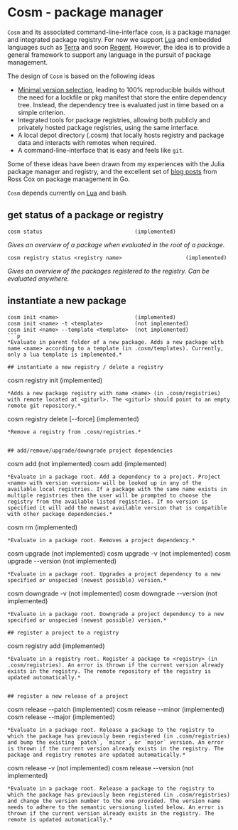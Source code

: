 # Cosm - package manager
`Cosm` and its associated command-line-interface `cosm`, is a package manager and integrated package registry. For now we support [Lua]() and embedded languages such as [Terra]() and soon [Regent](). However, the idea is to provide a general framework to support any language in the pursuit of package management.

The design of `Cosm` is based on the following ideas
* [Minimal version selection](https://research.swtch.com/vgo-mvs), leading to 100% reproducible builds without the need for a lockfile or pkg manifest that store the entire dependency tree. Instead, the dependency tree is evaluated just in time based on a simple criterion.
* Integrated tools for package registries, allowing both publicly and privately hosted package registries, using the same interface.
* A local depot directory (.cosm) that locally hosts registry and package data and interacts with remotes when required.
* A command-line-interface that is easy and feels like `git`.

Some of these ideas have been drawn from my experiences with the Julia package manager and registry, and the excellent set of [blog posts](https://research.swtch.com/vgo) from Ross Cox on package management in Go. 

`Cosm` depends currently on [Lua]() and bash.

## get status of a package or registry
```
cosm status                             (implemented)
```
*Gives an overview of a package when evaluated in the root of a package.*
```
cosm registry status <registry name>                    (implemented)
```
*Gives an overview of the packages registered to the registry. Can be evaluated anywhere.*

## instantiate a new package
```
cosm init <name>                        (implemented)
cosm init <name> -t <template>          (not implemented)
cosm init <name> --template <template>  (not implemented)
```p
*Evaluate in parent folder of a new package. Adds a new package with name <name> according to a template (in .cosm/templates). Currently, only a lua template is implemented.*

## instantiate a new registry / delete a registry
```
cosm registry init <name> <giturl>       (implemented)
```
*Adds a new package registry with name <name> (in .cosm/registries) with remote located at <giturl>. The <giturl> should point to an empty remote git repository.*

```
cosm registry delete <registry name> [--force]       (implemented)
```
*Remove a registry from .cosm/registries.*


## add/remove/upgrade/downgrade project dependencies
```
cosm add <name>              (not implemented)
cosm add <name> <version>    (implemented)
```
*Evaluate in a package root. Add a dependency to a project. Project <name> with version <version> will be looked up in any of the available local registries. If a package with the same name exists in multiple registries then the user will be prompted to choose the registry from the available listed registries. If no version is specified it will add the newest available version that is compatible with other package dependencies.*

```
cosm rm <name>               (implemented)
```
*Evaluate in a package root. Removes a project dependency.*

```
cosm upgrade <name>                          (not implemented)
cosm upgrade <name> -v <version>             (not implemented)
cosm upgrade <name> --version <version>      (not implemented)
```
*Evaluate in a package root. Upgrades a project dependency to a new specified or unspecied (newest possible) version.*

```
cosm downgrade <name> -v <version>           (not implemented)
cosm downgrade <name> --version <version>    (not implemented)
```
*Evaluate in a package root. Downgrade a project dependency to a new specified or unspecied (newest possible) version.*

## register a project to a registry
```
cosm registry add <giturl>     (implemented)
```
*Evaluate in a registry root. Register a package to <registry> (in .cosm/registries). An error is thrown if the current version already exists in the registry. The remote repository of the registry is updated automatically.*


## register a new release of a project
```
cosm release --patch     (implemented)
cosm release --minor     (implemented)
cosm release --major     (implemented)
```
*Evaluate in a package root. Release a package to the registry to which the package has previously been registered (in .cosm/registries) and bump the existing `patch`, `minor`, or `major` version. An error is thrown if the current version already exists in the registry. The package and registry remotes are updated automatically.*
```
cosm release -v <version>            (not implemented)
cosm release --version <version>     (not implemented)
```
*Evaluate in a package root. Release a package to the registry to which the package has previously been registered (in .cosm/registries) and change the version number to the one provided. The version name needs to adhere to the semantic versioning listed below. An error is thrown if the current version already exists in the registry. The remote is updated automatically.*